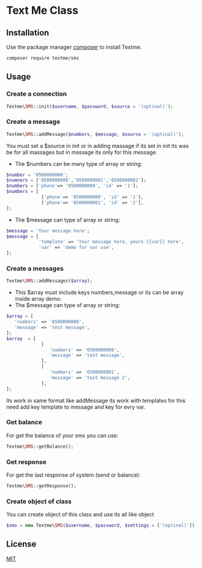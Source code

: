 # Text Me Class

## Installation

Use the package manager [composer](https://getcomposer.org/) to install Textme.

```bash
composer require textme/sms
```

## Usage

### Create a connection
```php
Textme\SMS::init($username, $password, $source = '(optinal)');
```


### Create a message
```php
Textme\SMS::addMessage($numbers, $message, $source = '(optinal)');
```
You must set a $source in init or in adding massage if its set in init its was be for all massages but in massage its only for this message.

* The $numbers can be many type of array or string:
```php
$number = '0500000000';
$numners = ['0500000000','0500000001','0500000002'];
$numbers = ['phone'=> '0500000000', 'id' => '1'];
$numbers = [
             ['phone'=> '0500000000', 'id' => '1'],
             ['phone'=> '0500000001', 'id' => '2'],
];
```
* The $message can type of array or string:
```php
$message = 'Your message here';
$message = [
            'template' => 'Your message here, yours {{var}} here',
            'var' => 'demo for var use',
];
```

### Create a messages

```php
Textme\SMS::addMessages($array);
```
* This $array must include keys numbers,message or its can be array inside array demo:
* The $message can type of array or string:
```php
$array = [
   'numbers' => '0500000000',
   'message' => 'test message',
];
$array  = [
             [
                'numbers' => '0500000000',
                'message' => 'test message',
             ],
             [
                'numbers' => '0500000001',
                'message' => 'test message 2',
             ],
];
```
Its work in same format like addMessage its work with templates for this need add key template to message and key for evry var.

### Get balance

For get the balance of your sms you can use:
```php
Textme\SMS::getBalance();
```
### Get response

For get the last response of system (send or balance):
```php
Textme\SMS::getResponse();
```
### Create object of class

You can create object of this class and use its all like object
```php
$sms = new Textme\SMS($username, $password, $settings = ['(optinal)']);
```

## License
[MIT](https://choosealicense.com/licenses/mit/)